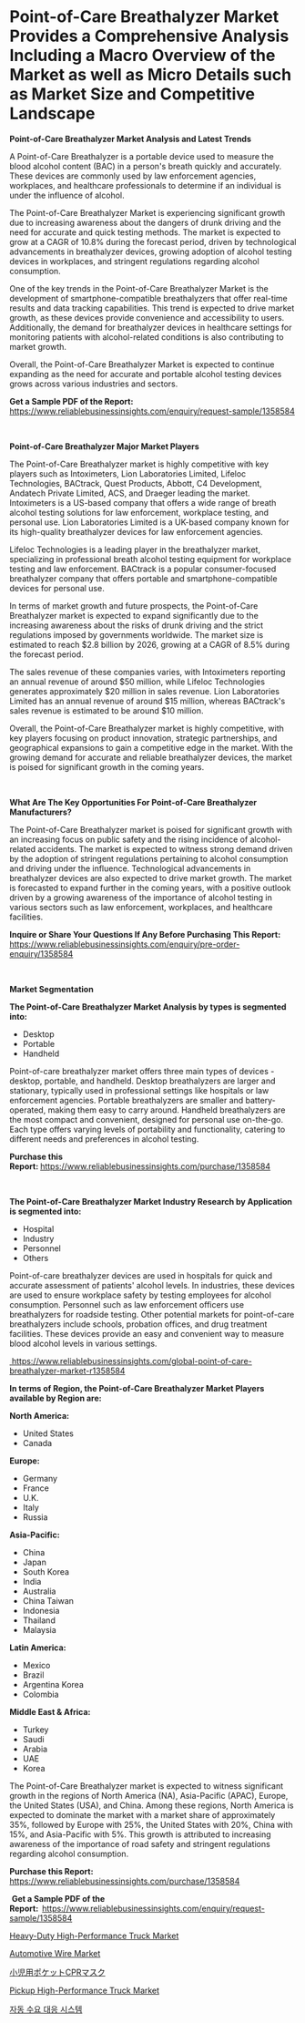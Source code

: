 <p><h1>Point-of-Care Breathalyzer Market Provides a Comprehensive Analysis Including a Macro Overview of the Market as well as Micro Details such as Market Size and Competitive Landscape</h1></p><p><strong>Point-of-Care Breathalyzer Market Analysis and Latest Trends</strong></p>
<p><p>A Point-of-Care Breathalyzer is a portable device used to measure the blood alcohol content (BAC) in a person's breath quickly and accurately. These devices are commonly used by law enforcement agencies, workplaces, and healthcare professionals to determine if an individual is under the influence of alcohol.</p><p>The Point-of-Care Breathalyzer Market is experiencing significant growth due to increasing awareness about the dangers of drunk driving and the need for accurate and quick testing methods. The market is expected to grow at a CAGR of 10.8% during the forecast period, driven by technological advancements in breathalyzer devices, growing adoption of alcohol testing devices in workplaces, and stringent regulations regarding alcohol consumption.</p><p>One of the key trends in the Point-of-Care Breathalyzer Market is the development of smartphone-compatible breathalyzers that offer real-time results and data tracking capabilities. This trend is expected to drive market growth, as these devices provide convenience and accessibility to users. Additionally, the demand for breathalyzer devices in healthcare settings for monitoring patients with alcohol-related conditions is also contributing to market growth.</p><p>Overall, the Point-of-Care Breathalyzer Market is expected to continue expanding as the need for accurate and portable alcohol testing devices grows across various industries and sectors.</p></p>
<p><strong>Get a Sample PDF of the Report:&nbsp;</strong> <a href="https://www.reliablebusinessinsights.com/enquiry/request-sample/1358584">https://www.reliablebusinessinsights.com/enquiry/request-sample/1358584</a></p>
<p>&nbsp;</p>
<p><strong>Point-of-Care Breathalyzer Major Market Players</strong></p>
<p><p>The Point-of-Care Breathalyzer market is highly competitive with key players such as Intoximeters, Lion Laboratories Limited, Lifeloc Technologies, BACtrack, Quest Products, Abbott, C4 Development, Andatech Private Limited, ACS, and Draeger leading the market. Intoximeters is a US-based company that offers a wide range of breath alcohol testing solutions for law enforcement, workplace testing, and personal use. Lion Laboratories Limited is a UK-based company known for its high-quality breathalyzer devices for law enforcement agencies. </p><p>Lifeloc Technologies is a leading player in the breathalyzer market, specializing in professional breath alcohol testing equipment for workplace testing and law enforcement. BACtrack is a popular consumer-focused breathalyzer company that offers portable and smartphone-compatible devices for personal use. </p><p>In terms of market growth and future prospects, the Point-of-Care Breathalyzer market is expected to expand significantly due to the increasing awareness about the risks of drunk driving and the strict regulations imposed by governments worldwide. The market size is estimated to reach $2.8 billion by 2026, growing at a CAGR of 8.5% during the forecast period.</p><p>The sales revenue of these companies varies, with Intoximeters reporting an annual revenue of around $50 million, while Lifeloc Technologies generates approximately $20 million in sales revenue. Lion Laboratories Limited has an annual revenue of around $15 million, whereas BACtrack's sales revenue is estimated to be around $10 million.</p><p>Overall, the Point-of-Care Breathalyzer market is highly competitive, with key players focusing on product innovation, strategic partnerships, and geographical expansions to gain a competitive edge in the market. With the growing demand for accurate and reliable breathalyzer devices, the market is poised for significant growth in the coming years.</p></p>
<p>&nbsp;</p>
<p><strong>What Are The Key Opportunities For Point-of-Care Breathalyzer Manufacturers?</strong></p>
<p><p>The Point-of-Care Breathalyzer market is poised for significant growth with an increasing focus on public safety and the rising incidence of alcohol-related accidents. The market is expected to witness strong demand driven by the adoption of stringent regulations pertaining to alcohol consumption and driving under the influence. Technological advancements in breathalyzer devices are also expected to drive market growth. The market is forecasted to expand further in the coming years, with a positive outlook driven by a growing awareness of the importance of alcohol testing in various sectors such as law enforcement, workplaces, and healthcare facilities.</p></p>
<p><strong>Inquire or Share Your Questions If Any Before Purchasing This Report:</strong> <a href="https://www.reliablebusinessinsights.com/enquiry/pre-order-enquiry/1358584">https://www.reliablebusinessinsights.com/enquiry/pre-order-enquiry/1358584</a></p>
<p>&nbsp;</p>
<p><strong>Market Segmentation</strong></p>
<p><strong>The Point-of-Care Breathalyzer Market Analysis by types is segmented into:</strong></p>
<p><ul><li>Desktop</li><li>Portable</li><li>Handheld</li></ul></p>
<p><p>Point-of-care breathalyzer market offers three main types of devices - desktop, portable, and handheld. Desktop breathalyzers are larger and stationary, typically used in professional settings like hospitals or law enforcement agencies. Portable breathalyzers are smaller and battery-operated, making them easy to carry around. Handheld breathalyzers are the most compact and convenient, designed for personal use on-the-go. Each type offers varying levels of portability and functionality, catering to different needs and preferences in alcohol testing.</p></p>
<p><strong>Purchase this Report:&nbsp;</strong><a href="https://www.reliablebusinessinsights.com/purchase/1358584">https://www.reliablebusinessinsights.com/purchase/1358584</a></p>
<p>&nbsp;</p>
<p><strong>The Point-of-Care Breathalyzer Market Industry Research by Application is segmented into:</strong></p>
<p><ul><li>Hospital</li><li>Industry</li><li>Personnel</li><li>Others</li></ul></p>
<p><p>Point-of-care breathalyzer devices are used in hospitals for quick and accurate assessment of patients' alcohol levels. In industries, these devices are used to ensure workplace safety by testing employees for alcohol consumption. Personnel such as law enforcement officers use breathalyzers for roadside testing. Other potential markets for point-of-care breathalyzers include schools, probation offices, and drug treatment facilities. These devices provide an easy and convenient way to measure blood alcohol levels in various settings.</p></p>
<p><a href="https://www.reliablebusinessinsights.com/global-point-of-care-breathalyzer-market-r1358584">&nbsp;https://www.reliablebusinessinsights.com/global-point-of-care-breathalyzer-market-r1358584</a></p>
<p><strong>In terms of Region, the Point-of-Care Breathalyzer Market Players available by Region are:</strong></p>
<p>
    <p> <strong> North America: </strong>
        <ul>
            <li>United States</li>
            <li>Canada</li>
        </ul>
        </p> 
    <p> <strong> Europe: </strong>
        <ul>
            <li>Germany</li>
            <li>France</li>
            <li>U.K.</li>
            <li>Italy</li>
            <li>Russia</li>
        </ul>
        </p> 
    <p> <strong> Asia-Pacific: </strong>
        <ul>
            <li>China</li>
            <li>Japan</li>
            <li>South Korea</li>
            <li>India</li>
            <li>Australia</li>
            <li>China Taiwan</li>
            <li>Indonesia</li>
            <li>Thailand</li>
            <li>Malaysia</li>
        </ul>
        </p> 
    <p> <strong> Latin America: </strong>
        <ul>
            <li>Mexico</li>
            <li>Brazil</li>
            <li>Argentina Korea</li>
            <li>Colombia</li>
        </ul>
        </p> 
    <p> <strong> Middle East & Africa: </strong>
        <ul>
            <li>Turkey</li>
            <li>Saudi</li>
            <li>Arabia</li>
            <li>UAE</li>
            <li>Korea</li>
        </ul>
    </p>
    </p>
<p><p>The Point-of-Care Breathalyzer market is expected to witness significant growth in the regions of North America (NA), Asia-Pacific (APAC), Europe, the United States (USA), and China. Among these regions, North America is expected to dominate the market with a market share of approximately 35%, followed by Europe with 25%, the United States with 20%, China with 15%, and Asia-Pacific with 5%. This growth is attributed to increasing awareness of the importance of road safety and stringent regulations regarding alcohol consumption.</p></p>
<p><strong>Purchase this Report: </strong><a href="https://www.reliablebusinessinsights.com/purchase/1358584">https://www.reliablebusinessinsights.com/purchase/1358584</a></p>
<p>&nbsp;<strong>Get a Sample PDF of the Report:&nbsp;&nbsp;</strong><a href="https://www.reliablebusinessinsights.com/enquiry/request-sample/1358584">https://www.reliablebusinessinsights.com/enquiry/request-sample/1358584</a></p>
<p><strong></strong></p>
<p><p><a href="https://github.com/lylyparadise/Market-Research-Report-List-3/blob/main/heavy-duty-high-performance-truck-market.md">Heavy-Duty High-Performance Truck Market</a></p><p><a href="https://issuu.com/reportprime-2/docs/automotive-wire-market-size-2030.pptx">Automotive Wire Market</a></p><p><a href="https://github.com/LeanneBruen2023/Market-Research-Report-List-1/blob/main/717511296073.md">小児用ポケットCPRマスク</a></p><p><a href="https://github.com/GroverBarry/Market-Research-Report-List-5/blob/main/pickup-high-performance-truck-market.md">Pickup High-Performance Truck Market</a></p><p><a href="https://github.com/valroy852/Market-Research-Report-List-1/blob/main/303338681601.md">자동 수요 대응 시스템</a></p></p>